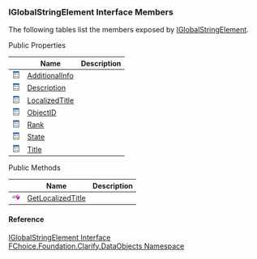 ﻿### IGlobalStringElement Interface Members

The following tables list the members exposed by [IGlobalStringElement](fcSDK~FChoice.Foundation.Clarify.DataObjects.IGlobalStringElement.md).

Public Properties

|   | Name | Description |
| --- | --- | --- |
| ![ Property](dotnetimages/Property.png) | [AdditionalInfo](fcSDK~FChoice.Foundation.Clarify.DataObjects.IGlobalStringElement~AdditionalInfo.md) |   |
| ![ Property](dotnetimages/Property.png) | [Description](fcSDK~FChoice.Foundation.Clarify.DataObjects.IGlobalStringElement~Description.md) |   |
| ![ Property](dotnetimages/Property.png) | [LocalizedTitle](fcSDK~FChoice.Foundation.Clarify.DataObjects.IGlobalStringElement~LocalizedTitle.md) |   |
| ![ Property](dotnetimages/Property.png) | [ObjectID](fcSDK~FChoice.Foundation.Clarify.DataObjects.IGlobalStringElement~ObjectID.md) |   |
| ![ Property](dotnetimages/Property.png) | [Rank](fcSDK~FChoice.Foundation.Clarify.DataObjects.IGlobalStringElement~Rank.md) |   |
| ![ Property](dotnetimages/Property.png) | [State](fcSDK~FChoice.Foundation.Clarify.DataObjects.IGlobalStringElement~State.md) |   |
| ![ Property](dotnetimages/Property.png) | [Title](fcSDK~FChoice.Foundation.Clarify.DataObjects.IGlobalStringElement~Title.md) |   |



Public Methods

|   | Name | Description |
| --- | --- | --- |
| ![ Method](dotnetimages/Method.png) | [GetLocalizedTitle](fcSDK~FChoice.Foundation.Clarify.DataObjects.IGlobalStringElement~GetLocalizedTitle.md) |   |





#### Reference

[IGlobalStringElement Interface](fcSDK~FChoice.Foundation.Clarify.DataObjects.IGlobalStringElement.md)  
[FChoice.Foundation.Clarify.DataObjects Namespace](fcSDK~FChoice.Foundation.Clarify.DataObjects_namespace.md)
